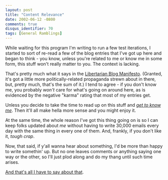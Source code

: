 ```yaml
---
layout: post
title: "Content Relevance"
date: 2002-06-12 -0800
comments: true
disqus_identifier: 70
tags: [General Ramblings]
---
```

While waiting for this program I'm writing to run a few test iterations,
I started to sort of re-read a few of the blog entries that I've got up
here and began to think - you know, unless you're related to me or know
me in some form, this stuff won't really matter to you. The context is
lacking.
 
 That's pretty much what it says in the [Libertarian Blog
Manifesto](http://www.lewrockwell.com/orig/stein5.html). (Granted, it's
got a little more politically-related propaganda strewn about in there,
but, pretty much, that's the sum of it.) I tend to agree - if you don't
know me, you probably *won't* care for what's going on around here, as
is evidenced by the negative "karma" rating that most of my entries
get.
 
 Unless you decide to take the time to read up on this stuff and *[get
to know me](http://snltranscripts.jt.org/88/88tknowme.phtml)*. Then
it'll all make hella more sense and you might enjoy it.
 
 At the same time, the whole reason I've got this thing going on is so I
can keep folks updated about *me* without having to write 30,000 emails
every day with the same thing in every one of them. And, frankly, if you
don't like it, *tough crap*.
 
 Now, that said, if y'all wanna hear about something, I'd be more than
happy to write somethin' up. But no one leaves comments or anything
saying one way or the other, so I'll just plod along and do my thang
until such time arises.
 
 [And that's all I have to say about
that](http://www.amazon.com/exec/obidos/ASIN/B00003CXA2/mhsvortex).
